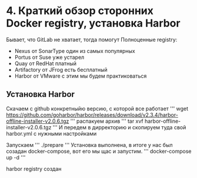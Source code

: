 # 4. Краткий обзор сторонних Docker registry, установка Harbor

Бывает, что GitLab не хватает, тогда помогут
Полноценные registry:
- Nexus от SonarType один из самых популярных
- Portus от Suse уже устарел
- Quay от RedHat платный
- Artifactory от JFrog есть бесплатный
- Harbor от VMware с этим мы будем практиковаться

## Установка Harbor

Скачаем с github конкретныйю версию, с которой все работает
'''
wget https://github.com/goharbor/harbor/releases/download/v2.3.4/harbor-offline-installer-v2.0.6.tgz
'''
распакуем архив
'''
tar xvf harbor-offline-installer-v2.0.6.tgz
'''
И передем в дирректорию
и скопируем туда свой harbor.yml c нужными настройками

Запускаем
'''
./prepare
'''
Установка выполнена, в итоге у нас был созадан docker-compose, вот его мы щас и запустим.
'''
docker-compose up -d
'''

harbor registry создан
